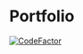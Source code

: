 # Portfolio

[![CodeFactor](https://www.codefactor.io/repository/github/expromtum/portfolio/badge)](https://www.codefactor.io/repository/github/expromtum/portfolio)
